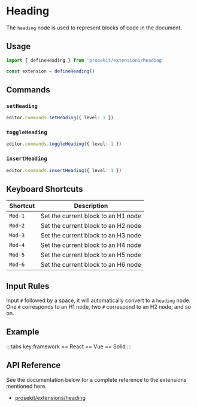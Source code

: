 # Heading

The `heading` node is used to represent blocks of code in the document.

## Usage

```ts
import { defineHeading } from 'prosekit/extensions/heading'

const extension = defineHeading()
```

## Commands

### `setHeading`

```ts
editor.commands.setHeading({ level: 1 })
```

### `toggleHeading`

```ts
editor.commands.toggleHeading({ level: 1 })
```

### `insertHeading`

```ts
editor.commands.insertHeading({ level: 1 })
```

## Keyboard Shortcuts

| Shortcut | Description                         |
| -------- | ----------------------------------- |
| `Mod-1`  | Set the current block to an H1 node |
| `Mod-2`  | Set the current block to an H2 node |
| `Mod-3`  | Set the current block to an H3 node |
| `Mod-4`  | Set the current block to an H4 node |
| `Mod-5`  | Set the current block to an H5 node |
| `Mod-6`  | Set the current block to an H6 node |

## Input Rules

Input `#` followed by a space, it will automatically convert to a `heading` node. One `#` corresponds to an H1 node, two `#` correspond to an H2 node, and so on.

## Example

<script setup>
import { ExamplePlaygroundLazy } from '../../components/example-playground-lazy'
</script>

:::tabs key:framework
== React
<ExamplePlaygroundLazy example="react-heading" />
== Vue
<ExamplePlaygroundLazy example="vue-heading" />
== Solid
<ExamplePlaygroundLazy example="solid-heading" />
:::

## API Reference

See the documentation below for a complete reference to the extensions mentioned here.

- [prosekit/extensions/heading](/references/extensions/heading)
